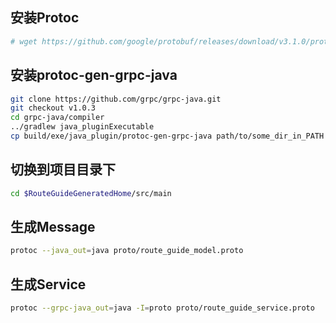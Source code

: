 ## 安装Protoc
```bash
# wget https://github.com/google/protobuf/releases/download/v3.1.0/protobuf-php-3.1.0.zip
```

## 安装protoc-gen-grpc-java
```bash
git clone https://github.com/grpc/grpc-java.git
git checkout v1.0.3
cd grpc-java/compiler
../gradlew java_pluginExecutable
cp build/exe/java_plugin/protoc-gen-grpc-java path/to/some_dir_in_PATH
```

## 切换到项目目录下
```bash
cd $RouteGuideGeneratedHome/src/main
```

## 生成Message
```bash
protoc --java_out=java proto/route_guide_model.proto
```

## 生成Service
```bash
protoc --grpc-java_out=java -I=proto proto/route_guide_service.proto
```